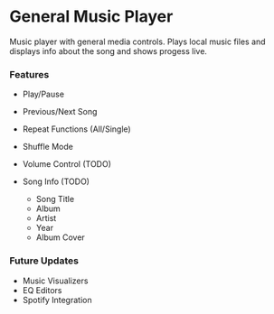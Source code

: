 # General Music Player
Music player with general media controls. Plays local music files and displays info about the song and shows progess live.

### Features
- Play/Pause
- Previous/Next Song
- Repeat Functions (All/Single)
- Shuffle Mode
- Volume Control (TODO)

- Song Info (TODO)
  - Song Title
  - Album
  - Artist
  - Year
  - Album Cover
  
### Future Updates
- Music Visualizers
- EQ Editors
- Spotify Integration
